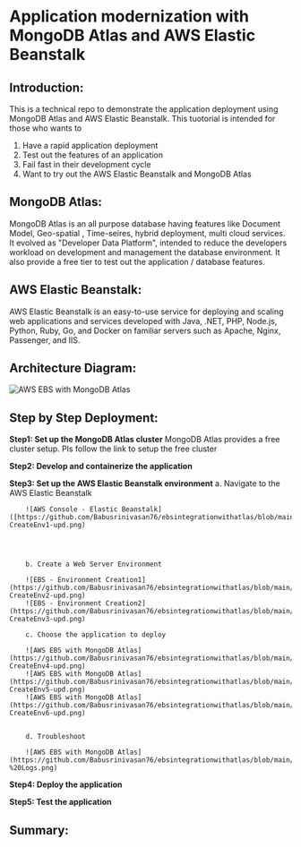 
# Application modernization with MongoDB Atlas and AWS Elastic Beanstalk

## Introduction: 
This is a technical repo to demonstrate the application deployment using MongoDB Atlas and AWS Elastic Beanstalk.
This tuotorial is intended for those who wants to
1. Have a rapid application deployment
2. Test out the features of an application
3. Fail fast in their development cycle
4. Want to try out the AWS Elastic Beanstalk and MongoDB Atlas 

## MongoDB Atlas:
MongoDB Atlas is an all purpose database having features like Document Model, Geo-spatial , Time-seires, hybrid deployment, multi cloud services.
It evolved as "Developer Data Platform", intended to reduce the developers workload on development and management the database environment.
It also provide a free tier to test out the application / database features.


## AWS Elastic Beanstalk:
AWS Elastic Beanstalk is an easy-to-use service for deploying and scaling web applications and services developed with Java, .NET, PHP, Node.js, Python, Ruby, Go, and Docker on familiar servers such as Apache, Nginx, Passenger, and IIS.

## Architecture Diagram:
![AWS EBS with MongoDB Atlas](https://github.com/Babusrinivasan76/ebsintegrationwithatlas/blob/main/images/EBS%20Atlas%20Architecture.png)

## Step by Step Deployment:

**Step1: Set up the MongoDB Atlas cluster**
         MongoDB Atlas provides a free cluster setup. Pls follow the link to setup the free cluster
         
**Step2: Develop and containerize the application**         
  
**Step3: Set up the AWS Elastic Beanstalk environment**
        a. Navigate to the AWS Elastic Beanstalk
        
        ![AWS Console - Elastic Beanstalk]([https://github.com/Babusrinivasan76/ebsintegrationwithatlas/blob/main/images/01.EBS-CreateEnv1-upd.png)
        
        
        
        
        b. Create a Web Server Environment
        
        ![EBS - Environment Creation1](https://github.com/Babusrinivasan76/ebsintegrationwithatlas/blob/main/images/02.EBS-CreateEnv2-upd.png)
        ![EBS - Environment Creation2](https://github.com/Babusrinivasan76/ebsintegrationwithatlas/blob/main/images/03.EBS-CreateEnv3-upd.png)
        
        c. Choose the application to deploy 
        
        ![AWS EBS with MongoDB Atlas](https://github.com/Babusrinivasan76/ebsintegrationwithatlas/blob/main/images/04.EBS-CreateEnv4-upd.png)
        ![AWS EBS with MongoDB Atlas](https://github.com/Babusrinivasan76/ebsintegrationwithatlas/blob/main/images/05.EBS-CreateEnv5-upd.png)
        ![AWS EBS with MongoDB Atlas](https://github.com/Babusrinivasan76/ebsintegrationwithatlas/blob/main/images/06.EBS-CreateEnv6-upd.png)
        
        
        d. Troubleshoot
        
        ![AWS EBS with MongoDB Atlas](https://github.com/Babusrinivasan76/ebsintegrationwithatlas/blob/main/images/14.EBS%20-%20Logs.png)

**Step4: Deploy the application**

**Step5: Test the application**

## Summary:

